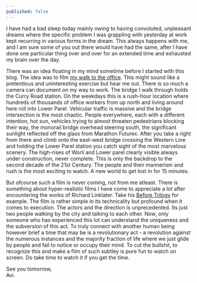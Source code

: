 ```yaml
---
published: false
---
```

I have had a bad sleep today mainly owing to having convoluted, unpleasant dreams where the specific problem I was grappling with yesterday at work kept recurring in various forms in the dream. This always happens with me, and I am sure some of you out there would have had the same, after I have done one particular thing over and over for an extended time and exhausted my brain over the day. 

There was an idea floating in my mind sometime before I started with this blog. The idea was to film [my walk to the office](https://goo.gl/maps/gNZX9jMHYv82 "Google Maps route from Currey Road to Peninsula Business Park"). This might sound like a pretentious and uninteresting exercise but hear me out. There is so much a camera can document on my way to work. The bridge I walk through holds the Curry Road station. On the weekdays this is a rush-hour location where hundreds of thousands of office workers from up north and living around here roll into Lower Parel. Vehicular traffic is massive and the bridge intersection is the most chaotic. People everywhere, each with a different intention, hot sun, vehicles trying to almost threaten pedestrians blocking their way, the monorail bridge overhead steering south, the significant sunlight reflected off the glass from Marathon Futurex. After you take a right from there and climb onto the east-west bridge crossing the Western Line and holding the Lower Parel station you catch sight of the most marvelous scenery. The high-rises of Worli and Lower parel clearly visible always under construction, never complete. This is only the backdrop to the second decade of the 21st Century. The people and their mannerism and rush is the most exciting to watch. A new world to get lost in for 15 minutes.

But ofcourse such a film is never coming, not from me atleast. There is something about hyper-realistic films I have come to appreciate a lot after encountering the works of Richard Linklater. Take his [Before Trilogy](https://www.rogerebert.com/reviews/before-sunrise-1995 "Roger Ebert's review of Before Sunrise") for example. The film is rather simple in its technicality but profound when it comes to execution. The actors and the direction is unprecedented. Its just two people walking by the city and talking to each other. Now, only someone who has experienced this lot can understand the uniqueness and the subversion of this act. To truly connect with another human being however brief a time that may be is a revolutionary act - a revolution against the numerous instances and the majority fraction of life where we just glide by people and fail to notice or occupy their mind. To cut the bullshit, to recognize this and make a film of such subtley is pure fun to watch on screen. Do take time to watch it if you get the time. 

See you tomorrow,  
Avi.
